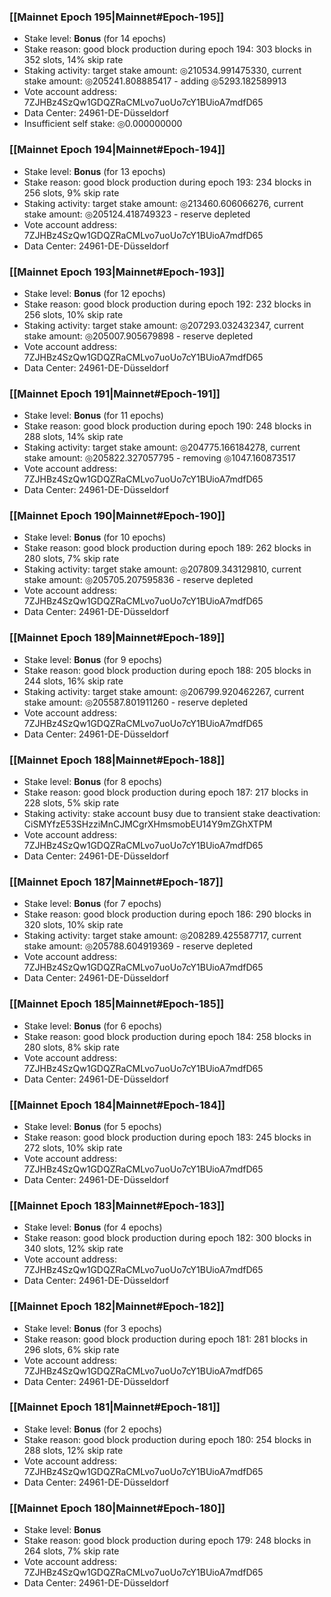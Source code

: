 ### [[Mainnet Epoch 195|Mainnet#Epoch-195]]
* Stake level: **Bonus** (for 14 epochs)
* Stake reason: good block production during epoch 194: 303 blocks in 352 slots, 14% skip rate
* Staking activity: target stake amount: ◎210534.991475330, current stake amount: ◎205241.808885417 - adding ◎5293.182589913
* Vote account address: 7ZJHBz4SzQw1GDQZRaCMLvo7uoUo7cY1BUioA7mdfD65
* Data Center: 24961-DE-Düsseldorf
* Insufficient self stake: ◎0.000000000
### [[Mainnet Epoch 194|Mainnet#Epoch-194]]
* Stake level: **Bonus** (for 13 epochs)
* Stake reason: good block production during epoch 193: 234 blocks in 256 slots, 9% skip rate
* Staking activity: target stake amount: ◎213460.606066276, current stake amount: ◎205124.418749323 - reserve depleted
* Vote account address: 7ZJHBz4SzQw1GDQZRaCMLvo7uoUo7cY1BUioA7mdfD65
* Data Center: 24961-DE-Düsseldorf
### [[Mainnet Epoch 193|Mainnet#Epoch-193]]
* Stake level: **Bonus** (for 12 epochs)
* Stake reason: good block production during epoch 192: 232 blocks in 256 slots, 10% skip rate
* Staking activity: target stake amount: ◎207293.032432347, current stake amount: ◎205007.905679898 - reserve depleted
* Vote account address: 7ZJHBz4SzQw1GDQZRaCMLvo7uoUo7cY1BUioA7mdfD65
* Data Center: 24961-DE-Düsseldorf
### [[Mainnet Epoch 191|Mainnet#Epoch-191]]
* Stake level: **Bonus** (for 11 epochs)
* Stake reason: good block production during epoch 190: 248 blocks in 288 slots, 14% skip rate
* Staking activity: target stake amount: ◎204775.166184278, current stake amount: ◎205822.327057795 - removing ◎1047.160873517
* Vote account address: 7ZJHBz4SzQw1GDQZRaCMLvo7uoUo7cY1BUioA7mdfD65
* Data Center: 24961-DE-Düsseldorf
### [[Mainnet Epoch 190|Mainnet#Epoch-190]]
* Stake level: **Bonus** (for 10 epochs)
* Stake reason: good block production during epoch 189: 262 blocks in 280 slots, 7% skip rate
* Staking activity: target stake amount: ◎207809.343129810, current stake amount: ◎205705.207595836 - reserve depleted
* Vote account address: 7ZJHBz4SzQw1GDQZRaCMLvo7uoUo7cY1BUioA7mdfD65
* Data Center: 24961-DE-Düsseldorf
### [[Mainnet Epoch 189|Mainnet#Epoch-189]]
* Stake level: **Bonus** (for 9 epochs)
* Stake reason: good block production during epoch 188: 205 blocks in 244 slots, 16% skip rate
* Staking activity: target stake amount: ◎206799.920462267, current stake amount: ◎205587.801911260 - reserve depleted
* Vote account address: 7ZJHBz4SzQw1GDQZRaCMLvo7uoUo7cY1BUioA7mdfD65
* Data Center: 24961-DE-Düsseldorf
### [[Mainnet Epoch 188|Mainnet#Epoch-188]]
* Stake level: **Bonus** (for 8 epochs)
* Stake reason: good block production during epoch 187: 217 blocks in 228 slots, 5% skip rate
* Staking activity: stake account busy due to transient stake deactivation: CiSMYfzE53SHzziMnCJMCgrXHmsmobEU14Y9mZGhXTPM
* Vote account address: 7ZJHBz4SzQw1GDQZRaCMLvo7uoUo7cY1BUioA7mdfD65
* Data Center: 24961-DE-Düsseldorf
### [[Mainnet Epoch 187|Mainnet#Epoch-187]]
* Stake level: **Bonus** (for 7 epochs)
* Stake reason: good block production during epoch 186: 290 blocks in 320 slots, 10% skip rate
* Staking activity: target stake amount: ◎208289.425587717, current stake amount: ◎205788.604919369 - reserve depleted
* Vote account address: 7ZJHBz4SzQw1GDQZRaCMLvo7uoUo7cY1BUioA7mdfD65
* Data Center: 24961-DE-Düsseldorf
### [[Mainnet Epoch 185|Mainnet#Epoch-185]]
* Stake level: **Bonus** (for 6 epochs)
* Stake reason: good block production during epoch 184: 258 blocks in 280 slots, 8% skip rate
* Vote account address: 7ZJHBz4SzQw1GDQZRaCMLvo7uoUo7cY1BUioA7mdfD65
* Data Center: 24961-DE-Düsseldorf
### [[Mainnet Epoch 184|Mainnet#Epoch-184]]
* Stake level: **Bonus** (for 5 epochs)
* Stake reason: good block production during epoch 183: 245 blocks in 272 slots, 10% skip rate
* Vote account address: 7ZJHBz4SzQw1GDQZRaCMLvo7uoUo7cY1BUioA7mdfD65
* Data Center: 24961-DE-Düsseldorf
### [[Mainnet Epoch 183|Mainnet#Epoch-183]]
* Stake level: **Bonus** (for 4 epochs)
* Stake reason: good block production during epoch 182: 300 blocks in 340 slots, 12% skip rate
* Vote account address: 7ZJHBz4SzQw1GDQZRaCMLvo7uoUo7cY1BUioA7mdfD65
* Data Center: 24961-DE-Düsseldorf
### [[Mainnet Epoch 182|Mainnet#Epoch-182]]
* Stake level: **Bonus** (for 3 epochs)
* Stake reason: good block production during epoch 181: 281 blocks in 296 slots, 6% skip rate
* Vote account address: 7ZJHBz4SzQw1GDQZRaCMLvo7uoUo7cY1BUioA7mdfD65
* Data Center: 24961-DE-Düsseldorf
### [[Mainnet Epoch 181|Mainnet#Epoch-181]]
* Stake level: **Bonus** (for 2 epochs)
* Stake reason: good block production during epoch 180: 254 blocks in 288 slots, 12% skip rate
* Vote account address: 7ZJHBz4SzQw1GDQZRaCMLvo7uoUo7cY1BUioA7mdfD65
* Data Center: 24961-DE-Düsseldorf
### [[Mainnet Epoch 180|Mainnet#Epoch-180]]
* Stake level: **Bonus**
* Stake reason: good block production during epoch 179: 248 blocks in 264 slots, 7% skip rate
* Vote account address: 7ZJHBz4SzQw1GDQZRaCMLvo7uoUo7cY1BUioA7mdfD65
* Data Center: 24961-DE-Düsseldorf